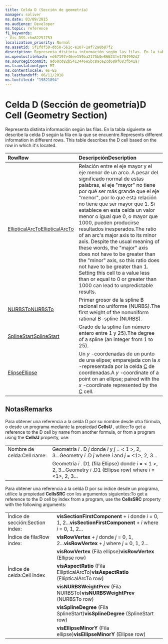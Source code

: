 ```yaml
---
title: Celda D (Sección de geometría)
manager: soliver
ms.date: 03/09/2015
ms.audience: Developer
ms.topic: reference
f1_keywords:
- Vis_DSS.chm82251753
localization_priority: Normal
ms.assetid: 5f1fdf59-db58-561c-e187-1af72a8b87f2
description: Representa distinta información según las filas. En la tabla siguiente se describe la celda D según la fila en la que se encuentre.
ms.openlocfilehash: ed67197e46ee159ba2175b0e86623fe1704992d2
ms.sourcegitcommit: 9d60cd82b5413446e5bc8ace2cd689f683fb41a7
ms.translationtype: MT
ms.contentlocale: es-ES
ms.lasthandoff: 06/11/2018
ms.locfileid: "19821894"
---
```

# <a name="d-cell-geometry-section"></a><span data-ttu-id="ae2ac-104">Celda D (Sección de geometría)</span><span class="sxs-lookup"><span data-stu-id="ae2ac-104">D Cell (Geometry Section)</span></span>

<span data-ttu-id="ae2ac-p102">Representa distinta información según las filas. En la tabla siguiente se describe la celda D según la fila en la que se encuentre.</span><span class="sxs-lookup"><span data-stu-id="ae2ac-p102">Represents different information in different rows. This table describes the D cell based on the row in which it's located.</span></span>
  
|<span data-ttu-id="ae2ac-107">**Row**</span><span class="sxs-lookup"><span data-stu-id="ae2ac-107">**Row**</span></span>|<span data-ttu-id="ae2ac-108">**Descripción**</span><span class="sxs-lookup"><span data-stu-id="ae2ac-108">**Description**</span></span>|
|:-----|:-----|
|[<span data-ttu-id="ae2ac-109">EllipticalArcTo</span><span class="sxs-lookup"><span data-stu-id="ae2ac-109">EllipticalArcTo</span></span>](ellipticalarcto-row-geometry-section.md) <br/> | <span data-ttu-id="ae2ac-p103">Relación entre el eje mayor y el eje menor de un arco. A pesar del significado normal de estas palabras, el eje "mayor" no tiene por qué ser más grande que el eje "menor", por lo que esta relación no tiene que ser mayor que 1. Si establece en esta celda un valor menor o igual que 0, o mayor que 1000, pueden producirse resultados inesperados.</span><span class="sxs-lookup"><span data-stu-id="ae2ac-p103">The ratio of an arc's major axis to its minor axis. Despite the usual meaning of these words, the "major" axis does not have to be greater than the "minor" axis, so this ratio does not have to be greater than 1. Setting this cell to a value less than or equal to 0 or greater than 1000 can lead to unpredictable results.</span></span>  <br/> |
|[<span data-ttu-id="ae2ac-113">NURBSTo</span><span class="sxs-lookup"><span data-stu-id="ae2ac-113">NURBSTo</span></span>](nurbsto-row-geometry-section.md) <br/> | <span data-ttu-id="ae2ac-114">Primer grosor de la spline B racional no uniforme (NURBS).</span><span class="sxs-lookup"><span data-stu-id="ae2ac-114">The first weight of the nonuniform rational B-spline (NURBS).</span></span>  <br/> |
|[<span data-ttu-id="ae2ac-115">SplineStart</span><span class="sxs-lookup"><span data-stu-id="ae2ac-115">SplineStart</span></span>](splinestart-row-geometry-section.md) <br/> | <span data-ttu-id="ae2ac-116">Grado de la spline (un número entero entre 1 y 25).</span><span class="sxs-lookup"><span data-stu-id="ae2ac-116">The degree of a spline (an integer from 1 to 25).</span></span>  <br/> |
|[<span data-ttu-id="ae2ac-117">Elipse</span><span class="sxs-lookup"><span data-stu-id="ae2ac-117">Ellipse</span></span>](ellipse-row-geometry-section.md) <br/> | <span data-ttu-id="ae2ac-118">Un *y* -coordenadas de un punto de una elipse; emparejada con la *x* -representada por la celda [C](c-cell-geometry-section.md) de coordenadas.</span><span class="sxs-lookup"><span data-stu-id="ae2ac-118">A  *y*  -coordinate of a point on an ellipse; paired with the  *x*  -coordinate represented by the [C](c-cell-geometry-section.md) cell.</span></span>  <br/> |
   
## <a name="remarks"></a><span data-ttu-id="ae2ac-119">Notas</span><span class="sxs-lookup"><span data-stu-id="ae2ac-119">Remarks</span></span>

<span data-ttu-id="ae2ac-120">Para obtener una referencia a la celda D por su nombre desde otra fórmula, o desde un programa mediante la propiedad **CellsU** , utilice:</span><span class="sxs-lookup"><span data-stu-id="ae2ac-120">To get a reference to the D cell by name from another formula, or from a program using the **CellsU** property, use:</span></span> 
  
|||
|:-----|:-----|
| <span data-ttu-id="ae2ac-121">Nombre de celda:</span><span class="sxs-lookup"><span data-stu-id="ae2ac-121">Cell name:</span></span>  <br/> | <span data-ttu-id="ae2ac-122">Geometría *i* . D *j* donde *i* y *j* = < 1 >, 2, 3...</span><span class="sxs-lookup"><span data-stu-id="ae2ac-122">Geometry  *i*  .D  *j*            where  *i*  and  *j*  = <1>, 2, 3...</span></span>  <br/> |
|| <span data-ttu-id="ae2ac-123">Geometría *i* . D1 (fila Ellipse) donde *i* = < 1 >, 2, 3...</span><span class="sxs-lookup"><span data-stu-id="ae2ac-123">Geometry  *i*  .D1 (Ellipse row)            where  *i*  = <1>, 2, 3...</span></span>  <br/> |
   
<span data-ttu-id="ae2ac-124">Para obtener una referencia a la celda D por su índice desde un programa, utilice la propiedad **CellsSRC** con los argumentos siguientes:</span><span class="sxs-lookup"><span data-stu-id="ae2ac-124">To get a reference to the D cell by index from a program, use the **CellsSRC** property with the following arguments:</span></span> 
  
|||
|:-----|:-----|
| <span data-ttu-id="ae2ac-125">Índice de sección:</span><span class="sxs-lookup"><span data-stu-id="ae2ac-125">Section index:</span></span>  <br/> |<span data-ttu-id="ae2ac-126">**visSectionFirstComponent** +  *i* donde *i* = 0, 1, 2...</span><span class="sxs-lookup"><span data-stu-id="ae2ac-126">**visSectionFirstComponent** +  *i*            where  *i*  = 0, 1, 2...</span></span>  <br/> |
| <span data-ttu-id="ae2ac-127">Índice de fila:</span><span class="sxs-lookup"><span data-stu-id="ae2ac-127">Row index:</span></span>  <br/> |<span data-ttu-id="ae2ac-128">**visRowVertex** +  *j* donde *j* = 0, 1, 2...</span><span class="sxs-lookup"><span data-stu-id="ae2ac-128">**visRowVertex** +  *j*            where  *j*  = 0, 1, 2...</span></span>  <br/> |
||<span data-ttu-id="ae2ac-129">**visRowVertex** (Fila ellipse)</span><span class="sxs-lookup"><span data-stu-id="ae2ac-129">**visRowVertex** (Ellipse row)</span></span>  <br/> |
| <span data-ttu-id="ae2ac-130">Índice de celda:</span><span class="sxs-lookup"><span data-stu-id="ae2ac-130">Cell index</span></span>  <br/> |<span data-ttu-id="ae2ac-131">**visAspectRatio** (Fila EllipticalArcTo)</span><span class="sxs-lookup"><span data-stu-id="ae2ac-131">**visAspectRatio** (EllipticalArcTo row)</span></span>  <br/> |
||<span data-ttu-id="ae2ac-132">**visNURBSWeightPrev** (Fila NURBSTo)</span><span class="sxs-lookup"><span data-stu-id="ae2ac-132">**visNURBSWeightPrev** (NURBSTo row)</span></span>  <br/> |
||<span data-ttu-id="ae2ac-133">**visSplineDegree** (Fila SplineStart)</span><span class="sxs-lookup"><span data-stu-id="ae2ac-133">**visSplineDegree** (SplineStart row)</span></span>  <br/> |
||<span data-ttu-id="ae2ac-134">**visEllipseMinorY** (Fila ellipse)</span><span class="sxs-lookup"><span data-stu-id="ae2ac-134">**visEllipseMinorY** (Ellipse row)</span></span>  <br/> |
   

